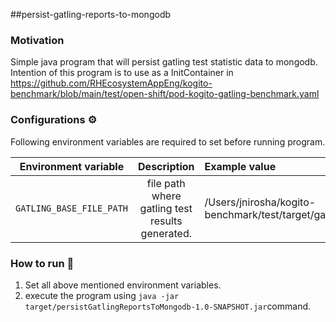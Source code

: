 ##persist-gatling-reports-to-mongodb

### Motivation

Simple java program that will persist gatling test statistic data to mongodb. Intention of this
program is to use as a InitContainer in https://github.com/RHEcosystemAppEng/kogito-benchmark/blob/main/test/open-shift/pod-kogito-gatling-benchmark.yaml

### Configurations ⚙️

Following environment variables are required to set before running program.

| Environment variable        | Description  | Example value  |
| ------------- |:-------------:| :-----|
| `GATLING_BASE_FILE_PATH`      | file path where gatling test results generated. | /Users/jnirosha/kogito-benchmark/test/target/gatling |

### How to run 🏃

1. Set all above mentioned environment variables.
2. execute the program using `java -jar target/persistGatlingReportsToMongodb-1.0-SNAPSHOT.jar`command.